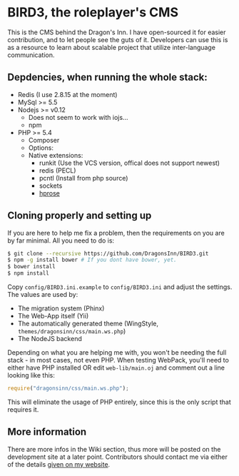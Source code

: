 # BIRD3, the roleplayer's CMS
This is the CMS behind the Dragon's Inn. I have open-sourced it for easier contribution, and to let people see the guts of it. Developers can use this is as a resource to learn about scalable project that utilize inter-language communication.

## Depdencies, when running the whole stack:
- Redis (I use 2.8.15 at the moment)
- MySql >= 5.5
- Nodejs >= v0.12
    * Does not seem to work with iojs...
    * npm
- PHP >= 5.4
    * Composer
    * Options:
    * Native extensions:
        - runkit (Use the VCS version, offical does not support newest)
        - redis (PECL)
        - pcntl (Install from php source)
        - sockets
        - [hprose](https://github.com/hprose/hprose-pecl)

## Cloning properly and setting up
If you are here to help me fix a problem, then the requirements on you are by far minimal. All you need to do is:

```bash
$ git clone --recursive https://github.com/DragonsInn/BIRD3.git
$ npm -g install bower # If you dont have bower, yet.
$ bower install
$ npm install
```

Copy `config/BIRD3.ini.example` to `config/BIRD3.ini` and adjust the settings. The values are used by:

- The migration system (Phinx)
- The Web-App itself (Yii)
- The automatically generated theme (WingStyle, `themes/dragonsinn/css/main.ws.php`)
- The NodeJS backend

Depending on what you are helping me with, you won't be needing the full stack - in most cases, not even PHP. When testing WebPack, you'll need to either have PHP installed OR edit `web-lib/main.oj` and comment out a line looking like this:

```javascript
require("dragonsinn/css/main.ws.php");
```

This will eliminate the usage of PHP entirely, since this is the only script that requires it.

## More information
There are more infos in the Wiki section, thus more will be posted on the development site at a later point. Contributors should contact me via either of the details [given on my website](http://ingwie.me).
